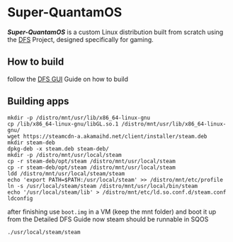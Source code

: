 # Super-QuantamOS
***Super-QuantamOS*** is a custom Linux distribution built from scratch using the [DFS](https://github.com/GuestSneezeOSDev/DFS) Project, designed specifically for gaming.
## How to build
follow the [DFS GUI](https://github.com/GuestSneezeOSDev/DFS/tree/main/GUI) Guide on how to build
## Building apps
```
mkdir -p /distro/mnt/usr/lib/x86_64-linux-gnu
cp /lib/x86_64-linux-gnu/libGL.so.1 /distro/mnt/usr/lib/x86_64-linux-gnu/
wget https://steamcdn-a.akamaihd.net/client/installer/steam.deb
mkdir steam-deb
dpkg-deb -x steam.deb steam-deb/
mkdir -p /distro/mnt/usr/local/steam
cp -r steam-deb/opt/steam /distro/mnt/usr/local/steam
cp -r steam-deb/opt/steam /distro/mnt/usr/local/steam
ldd /distro/mnt/usr/local/steam/steam
echo 'export PATH=$PATH:/usr/local/steam' >> /distro/mnt/etc/profile
ln -s /usr/local/steam/steam /distro/mnt/usr/local/bin/steam
echo '/usr/local/steam/lib' > /distro/mnt/etc/ld.so.conf.d/steam.conf
ldconfig
```
after finishing use `boot.img` in a VM (keep the mnt folder) and boot it up from the Detailed DFS Guide
now steam should be runnable in SQOS
```
./usr/local/steam/steam
```


